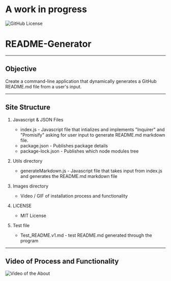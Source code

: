 # A work in progress

![GitHub License](https://img.shields.io/badge/License-MIT-informational)

# README-Generator

---

## Objective

Create a command-line application that dynamically generates a GitHub README.md file from a user's input.

---

## Site Structure

1.  Javascript & JSON Files

    - index.js - Javascript file that intializes and implements "Inquirer" and "Promisify" asking for user input to generate README.md markdown file.
    - package.json - Publishes package details
    - package-lock.json - Publishes which node modules tree

2.  Utils directory

    - generateMarkdown.js - Javascript file that takes input from index.js and generates the README.md markdown file

3.  Images directory

    - Video / GIF of installation process and functionality

4.  LICENSE

    - MIT License

5.  Test file

    - Test_README.v1.md - test README.md generated through the program

---

## Video of Process and Functionality

![Video of the About](/Images/video)
